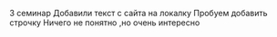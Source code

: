 3 семинар
Добавили текст с сайта на локалку
Пробуем добавить строчку
Ничего не понятно ,но очень интересно
